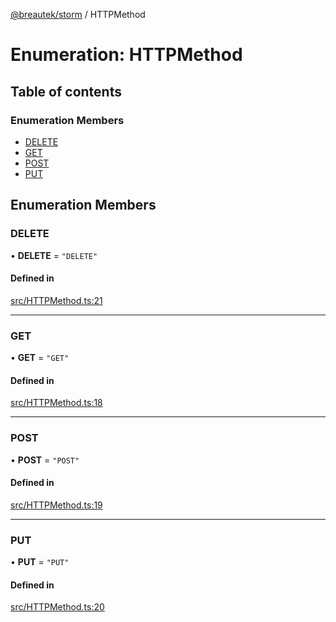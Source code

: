 [@breautek/storm](../README.md) / HTTPMethod

# Enumeration: HTTPMethod

## Table of contents

### Enumeration Members

- [DELETE](HTTPMethod.md#delete)
- [GET](HTTPMethod.md#get)
- [POST](HTTPMethod.md#post)
- [PUT](HTTPMethod.md#put)

## Enumeration Members

### DELETE

• **DELETE** = ``"DELETE"``

#### Defined in

[src/HTTPMethod.ts:21](https://github.com/breautek/storm/blob/dc7102f/src/HTTPMethod.ts#L21)

___

### GET

• **GET** = ``"GET"``

#### Defined in

[src/HTTPMethod.ts:18](https://github.com/breautek/storm/blob/dc7102f/src/HTTPMethod.ts#L18)

___

### POST

• **POST** = ``"POST"``

#### Defined in

[src/HTTPMethod.ts:19](https://github.com/breautek/storm/blob/dc7102f/src/HTTPMethod.ts#L19)

___

### PUT

• **PUT** = ``"PUT"``

#### Defined in

[src/HTTPMethod.ts:20](https://github.com/breautek/storm/blob/dc7102f/src/HTTPMethod.ts#L20)
